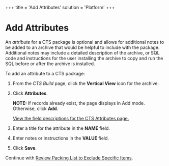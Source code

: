+++
title = 'Add Attributes'
solution = 'Platform'
+++

# Add Attributes

An *attribute* for a CTS package is optional and allows for additional
notes to be added to an archive that would be helpful to include with
the package. Additional notes may include a detailed description of the
archive, or SQL code and instructions for the user installing the
archive to copy and run the SQL before or after the archive is
installed.

To add an attribute to a CTS package:

1.  From the *CTS Build* page, click the **Vertical View** icon for the
    archive.

2.  Click **Attributes**.
    
    <span style="font-weight: bold;">NOTE:</span> If records already
    exist, the page displays in Add mode. Otherwise, click
    <span style="font-weight: bold;">Add</span>.
    
    [View the field descriptions for the CTS Attributes
    page.](../Page_Desc/CTS_Attributes.htm)

3.  Enter a title for the attribute in the **NAME** field.

4.  Enter notes or instructions in the **VALUE** field.

5.  Click **Save**.

Continue with [Review Packing List to Exclude Specific
Items](Review_Packing_List_to_Exclude_Specific_Items.htm).
